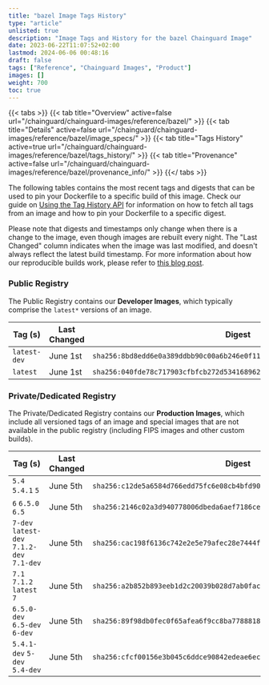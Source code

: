 ```yaml
---
title: "bazel Image Tags History"
type: "article"
unlisted: true
description: "Image Tags and History for the bazel Chainguard Image"
date: 2023-06-22T11:07:52+02:00
lastmod: 2024-06-06 00:48:16
draft: false
tags: ["Reference", "Chainguard Images", "Product"]
images: []
weight: 700
toc: true
---
```


{{< tabs >}}
{{< tab title="Overview" active=false url="/chainguard/chainguard-images/reference/bazel/" >}}
{{< tab title="Details" active=false url="/chainguard/chainguard-images/reference/bazel/image_specs/" >}}
{{< tab title="Tags History" active=true url="/chainguard/chainguard-images/reference/bazel/tags_history/" >}}
{{< tab title="Provenance" active=false url="/chainguard/chainguard-images/reference/bazel/provenance_info/" >}}
{{</ tabs >}}

The following tables contains the most recent tags and digests that can be used to pin your Dockerfile to a specific build of this image. Check our guide on [Using the Tag History API](/chainguard/chainguard-images/using-the-tag-history-api/) for information on how to fetch all tags from an image and how to pin your Dockerfile to a specific digest.

Please note that digests and timestamps only change when there is a change to the image, even though images are rebuilt every night. The "Last Changed" column indicates when the image was last modified, and doesn't always reflect the latest build timestamp. For more information about how our reproducible builds work, please refer to [this blog post](https://www.chainguard.dev/unchained/reproducing-chainguards-reproducible-image-builds).

### Public Registry
The Public Registry contains our **Developer Images**, which typically comprise the `latest*` versions of an image.

| Tag (s)       | Last Changed | Digest                                                                    |
|---------------|--------------|---------------------------------------------------------------------------|
|  `latest-dev` | June 1st     | `sha256:8bd8edd6e0a389ddbb90c00a6b246e0f111fbaf986ccfcb11eeebac6b44aac78` |
|  `latest`     | June 1st     | `sha256:040fde78c717903cfbfcb272d534168962bc3f589b8be562843b6c1654411107` |


### Private/Dedicated Registry
The Private/Dedicated Registry contains our **Production Images**, which include all versioned tags of an image and special images that are not available in the public registry (including FIPS images and other custom builds).

| Tag (s)                                     | Last Changed | Digest                                                                    |
|---------------------------------------------|--------------|---------------------------------------------------------------------------|
|  `5.4` `5.4.1` `5`                          | June 5th     | `sha256:c12de5a6584d766edd75fc6e08cb4bfd9005b8129b0d91b7cd7ebf8883f6c2f7` |
|  `6` `6.5.0` `6.5`                          | June 5th     | `sha256:2146c02a3d940778006dbeda6aef7186ce4fb8ec30163905550d58dec08579aa` |
|  `7-dev` `latest-dev` `7.1.2-dev` `7.1-dev` | June 5th     | `sha256:cac198f6136c742e2e5e79afec28e7444f6a22e08999d3a7da84e66b4602cad7` |
|  `7.1` `7.1.2` `latest` `7`                 | June 5th     | `sha256:a2b852b893eeb1d2c20039b028d7ab0fac623600c7e09d6ba17db314b009e2fb` |
|  `6.5.0-dev` `6.5-dev` `6-dev`              | June 5th     | `sha256:89f98db0fec0f65afea6f9cc8ba7788818eea79d68eca140284456b97ab7a0e8` |
|  `5.4.1-dev` `5-dev` `5.4-dev`              | June 5th     | `sha256:cfcf00156e3b045c6ddce90842edeae6ec848ef347d72c0687204f6ab7b25225` |


